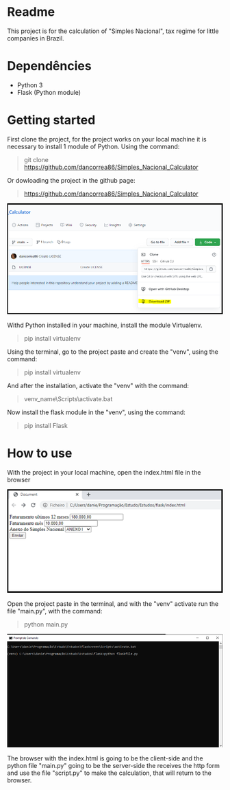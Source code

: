 # Readme

This project is for the calculation of "Simples Nacional", tax regime for little companies in Brazil.

# Dependêncies

- Python 3
- Flask (Python module)

# Getting started

First clone the project, for the project works on your local machine it is necessary to install 1 module of Python. Using the command:

> git clone https://github.com/dancorrea86/Simples_Nacional_Calculator

Or dowloading the project in the github page:

> https://github.com/dancorrea86/Simples_Nacional_Calculator

![alt text](./readme/clone_project.png)

Withd Python installed in your machine, install the module Virtualenv.

> pip install virtualenv

Using the terminal, go to the project paste and create the "venv", using the command:

> pip install virtualenv

And after the installation, activate the "venv" with the command:

> venv_name\Scripts\activate.bat

Now install the flask module in the "venv", using the command:

> pip install Flask

# How to use

With the project in your local machine, open the index.html file in the browser

![alt text](./readme/browser_view.png)

Open the project paste in the terminal, and with the "venv" activate run the file "main.py", with the command:

> python main.py

![alt text](./readme/terminal.png)

The browser with the index.html is going to be the client-side and the python file "main.py" going to be the server-side the receives the http form and use the file "script.py" to make the calculation, that will return to the browser.



